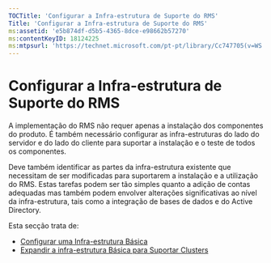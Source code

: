```yaml
---
TOCTitle: 'Configurar a Infra-estrutura de Suporte do RMS'
Title: 'Configurar a Infra-estrutura de Suporte do RMS'
ms:assetid: 'e5b874df-d5b5-4365-8dce-e98662b57270'
ms:contentKeyID: 18124225
ms:mtpsurl: 'https://technet.microsoft.com/pt-pt/library/Cc747705(v=WS.10)'
---
```


Configurar a Infra-estrutura de Suporte do RMS
==============================================

A implementação do RMS não requer apenas a instalação dos componentes do produto. É também necessário configurar as infra-estruturas do lado do servidor e do lado do cliente para suportar a instalação e o teste de todos os componentes.

Deve também identificar as partes da infra-estrutura existente que necessitam de ser modificadas para suportarem a instalação e a utilização do RMS. Estas tarefas podem ser tão simples quanto a adição de contas adequadas mas também podem envolver alterações significativas ao nível da infra-estrutura, tais como a integração de bases de dados e do Active Directory.

Esta secção trata de:

-   [Configurar uma Infra-estrutura Básica](https://technet.microsoft.com/3a0a3a47-e755-4455-bb22-0e05053723e4)
-   [Expandir a infra-estrutura Básica para Suportar Clusters](https://technet.microsoft.com/78f0f2f0-a075-409c-9f46-26eb62d1d05b)
